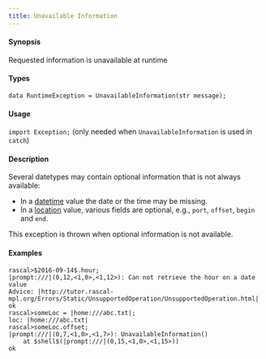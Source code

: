 ```yaml
---
title: Unavailable Information
---
```


#### Synopsis

Requested information is unavailable at runtime


#### Types

`data RuntimeException = UnavailableInformation(str message);`
       
#### Usage

`import Exception;` (only needed when `UnavailableInformation` is used in `catch`)

#### Description

Several datetypes may contain optional information that is not always available:

* In a [datetime](../../../../../Rascal/Expressions/Values/DateTime/index.md) value the date or the time may be missing.
* In a [location](../../../../../Rascal/Expressions/Values/Location/index.md) value, various fields are optional, 
  e.g., `port`, `offset`, `begin` and `end`.
  
This exception is thrown when optional information is not available.

#### Examples


```rascal-shell ,error
rascal>$2016-09-14$.hour;
|prompt:///|(0,12,<1,0>,<1,12>): Can not retrieve the hour on a date value
Advice: |http://tutor.rascal-mpl.org/Errors/Static/UnsupportedOperation/UnsupportedOperation.html|
ok
rascal>someLoc = |home:///abc.txt|;
loc: |home:///abc.txt|
rascal>someLoc.offset;
|prompt:///|(0,7,<1,0>,<1,7>): UnavailableInformation()
	at $shell$(|prompt:///|(0,15,<1,0>,<1,15>))
ok
```

